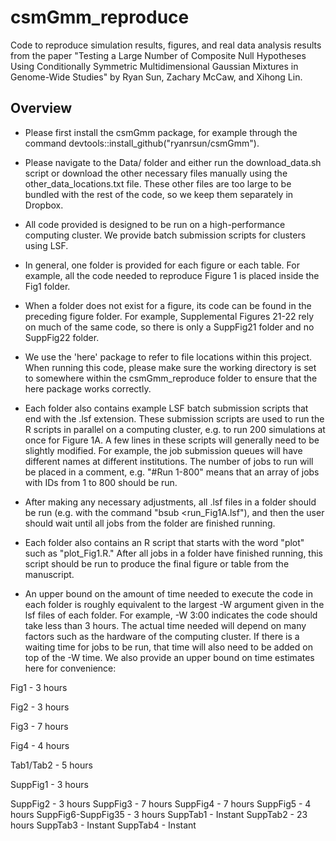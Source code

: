 # csmGmm_reproduce

Code to reproduce simulation results, figures, and real data analysis results from the paper "Testing a Large Number of Composite Null Hypotheses Using Conditionally Symmetric Multidimensional Gaussian Mixtures in Genome-Wide Studies" by Ryan Sun, Zachary McCaw, and Xihong Lin.

## Overview

- Please first install the csmGmm package, for example through the command devtools::install_github("ryanrsun/csmGmm").

- Please navigate to the Data/ folder and either run the download_data.sh script or download the other necessary files manually using the other_data_locations.txt file. These other files are too large to be bundled with the rest of the code, so we keep them separately in Dropbox.

- All code provided is designed to be run on a high-performance computing cluster. We provide batch submission scripts for clusters using LSF.

- In general, one folder is provided for each figure or each table. For example, all the code needed to reproduce Figure 1 is placed inside the Fig1 folder.

- When a folder does not exist for a figure, its code can be found in the preceding figure folder. For example, Supplemental Figures 21-22 rely on much of the same code, so there is only a SuppFig21 folder and no SuppFig22 folder.

- We use the 'here' package to refer to file locations within this project. When running this code, please make sure the working directory is set to somewhere within the csmGmm_reproduce folder to ensure that the here package works correctly.

- Each folder also contains example LSF batch submission scripts that end with the .lsf extension. These submission scripts are used to run the R scripts in parallel on a computing cluster, e.g. to run 200 simulations at once for Figure 1A. A few lines in these scripts will generally need to be slightly modified. For example, the job submission queues will have different names at different institutions. The number of jobs to run will be placed in a comment, e.g. "#Run 1-800" means that an array of jobs with IDs from 1 to 800 should be run.

- After making any necessary adjustments, all .lsf files in a folder should be run (e.g. with the command "bsub <run_Fig1A.lsf"), and then the user should wait until all jobs from the folder are finished running.

- Each folder also contains an R script that starts with the word "plot" such as "plot_Fig1.R." After all jobs in a folder have finished running, this script should be run to produce the final figure or table from the manuscript.

- An upper bound on the amount of time needed to execute the code in each folder is roughly equivalent to the largest -W argument given in the lsf files of each folder. For example, -W 3:00 indicates the code should take less than 3 hours. The actual time needed will depend on many factors such as the hardware of the computing cluster. If there is a waiting time for jobs to be run, that time will also need to be added on top of the -W time. We also provide an upper bound on time estimates here for convenience:

Fig1 - 3 hours

Fig2 - 3 hours

Fig3 - 7 hours

Fig4 - 4 hours

Tab1/Tab2 - 5 hours

SuppFig1 - 3 hours

SuppFig2 - 3 hours
SuppFig3 - 7 hours
SuppFig4 - 7 hours
SuppFig5 - 4 hours
SuppFig6-SuppFig35 - 3 hours
SuppTab1 - Instant
SuppTab2 - 23 hours
SuppTab3 - Instant
SuppTab4 - Instant
